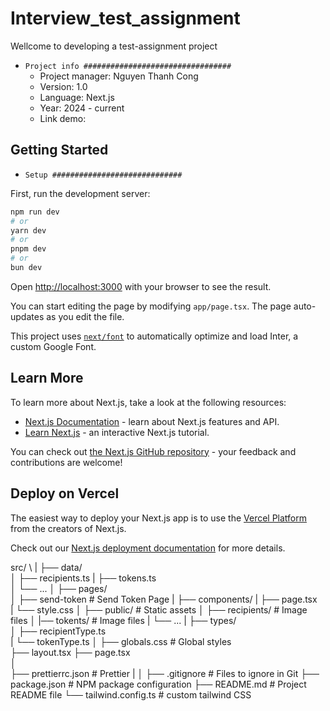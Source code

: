 # Interview_test_assignment
Wellcome to developing a test-assignment project

- `Project info #################################`
  - Project manager: Nguyen Thanh Cong
  - Version: 1.0
  - Language: Next.js
  - Year: 2024 - current
  - Link demo:

## Getting Started

- `Setup #############################`

First, run the development server:

```bash
npm run dev
# or
yarn dev
# or
pnpm dev
# or
bun dev
```

Open [http://localhost:3000](http://localhost:3000) with your browser to see the result.

You can start editing the page by modifying `app/page.tsx`. The page auto-updates as you edit the file.

This project uses [`next/font`](https://nextjs.org/docs/basic-features/font-optimization) to automatically optimize and load Inter, a custom Google Font.

## Learn More

To learn more about Next.js, take a look at the following resources:

- [Next.js Documentation](https://nextjs.org/docs) - learn about Next.js features and API.
- [Learn Next.js](https://nextjs.org/learn) - an interactive Next.js tutorial.

You can check out [the Next.js GitHub repository](https://github.com/vercel/next.js/) - your feedback and contributions are welcome!

## Deploy on Vercel

The easiest way to deploy your Next.js app is to use the [Vercel Platform](https://vercel.com/new?utm_medium=default-template&filter=next.js&utm_source=create-next-app&utm_campaign=create-next-app-readme) from the creators of Next.js.

Check out our [Next.js deployment documentation](https://nextjs.org/docs/deployment) for more details.

src/ \\
|
├── data/  
│ ├── recipients.ts
| ├── tokens.ts  
│ └── ...
│
├── pages/  
│ ├── send-token # Send Token Page
| ├── components/
| ├── page.tsx  
| └── style.css
│
├── public/ # Static assets
│ ├── recipients/ # Image files
│ |── tokents/ # Image files
| └── ...
|
├── types/  
│ ├── recipientType.ts  
| └── tokenType.ts
│
├── globals.css # Global styles  
├── layout.tsx
├── page.tsx  
│  
├── prettierrc.json # Prettier
|
│
├── .gitignore # Files to ignore in Git
├── package.json # NPM package configuration
├── README.md # Project README file
└── tailwind.config.ts # custom tailwind CSS
